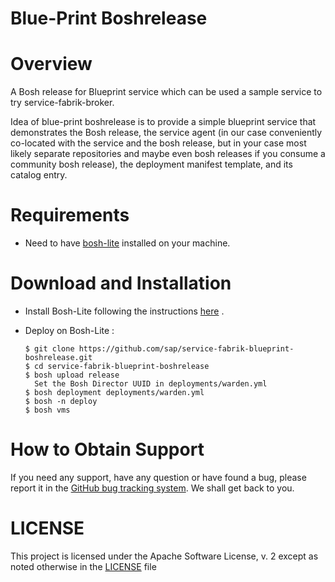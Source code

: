 Blue-Print Boshrelease
====================================================

# Overview

A Bosh release for Blueprint service which can be used a sample service to try service-fabrik-broker.

Idea of blue-print boshrelease is to provide a simple blueprint service that demonstrates the Bosh release, the service agent (in our case conveniently co-located with the service and the bosh release, but in your case most likely separate repositories and maybe even bosh releases if you consume a community bosh release), the deployment manifest template, and its catalog entry.

# Requirements

 - Need to have [bosh-lite](https://bosh.io/docs/bosh-lite.html) installed on your machine.

# Download and Installation

 - Install Bosh-Lite following the instructions [here](https://github.com/SAP/service-fabrik-broker#installing-bosh-lite) .
 - Deploy on Bosh-Lite :
   
   ```
   $ git clone https://github.com/sap/service-fabrik-blueprint-boshrelease.git
   $ cd service-fabrik-blueprint-boshrelease
   $ bosh upload release
     Set the Bosh Director UUID in deployments/warden.yml
   $ bosh deployment deployments/warden.yml
   $ bosh -n deploy
   $ bosh vms
   ```

# How to Obtain Support

 If you need any support, have any question or have found a bug, please report it in the [GitHub bug tracking system](https://github.com/SAP/service-fabrik-blueprint-boshrelease/issues). We shall get back to you.


# LICENSE

This project is licensed under the Apache Software License, v. 2 except as noted otherwise in the [LICENSE](LICENSE) file
